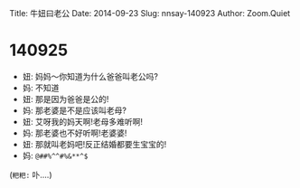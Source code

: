 Title: 牛妞曰老公
Date: 2014-09-23
Slug: nnsay-140923
Author: Zoom.Quiet


# 140925

- 妞: 妈妈～你知道为什么爸爸叫老公吗?
- 妈: 不知道
- 妞: 那是因为爸爸是公的!
- 妈: 那老婆是不是应该叫老母?
- 妞: 艾呀我的妈天啊!老母多难听啊!
- 妈: 那老婆也不好听啊!老婆婆!
- 妞: 那就叫老妈吧!反正结婚都要生宝宝的!
- 妈: `@##%^^#%&**^$`


(`粑粑:` 卟....)
